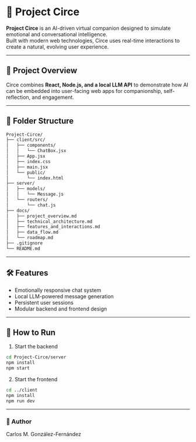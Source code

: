 # 🤖 Project Circe

**Project Circe** is an AI-driven virtual companion designed to simulate emotional and conversational intelligence.  
Built with modern web technologies, Circe uses real-time interactions to create a natural, evolving user experience.

---

## 🧩 Project Overview
Circe combines **React, Node.js, and a local LLM API** to demonstrate how AI can be embedded into user-facing web apps for companionship, self-reflection, and engagement.

---

## 📂 Folder Structure
```bash
Project-Circe/
├── client/src/
│   ├── components/
│   │   └── ChatBox.jsx
│   ├── App.jsx
│   ├── index.css
│   ├── main.jsx
│   └── public/
│       └── index.html
├── server/
│   ├── models/
│   │   └── Message.js
│   └── routers/
│       └── chat.js
├── docs/
│   ├── project_overview.md
│   ├── technical_architecture.md
│   ├── features_and_interactions.md
│   ├── data_flow.md
│   └── roadmap.md
├── .gitignore
└── README.md

```
---
## 🛠️ Features
- Emotionally responsive chat system
- Local LLM-powered message generation
- Persistent user sessions
- Modular backend and frontend design
---
## 🚀 How to Run
1. Start the backend
```bash
cd Project-Circe/server
npm install
npm start
```
2. Start the frontend
```bash
cd ../client
npm install
npm run dev
```
---
### 👤 Author
Carlos M. González-Fernández
